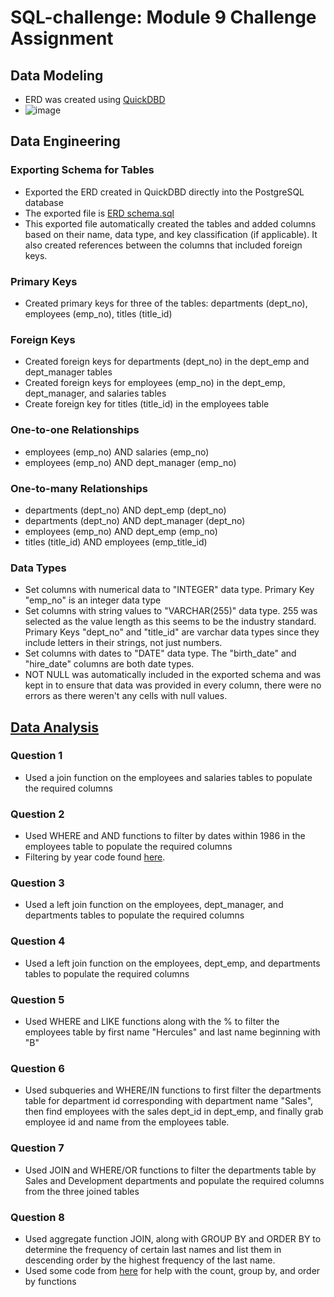 # SQL-challenge: Module 9 Challenge Assignment
## Data Modeling
- ERD was created using [QuickDBD](https://app.quickdatabasediagrams.com/#/d/y8yFQ3)
- ![image](https://github.com/lvit001/sql-challenge/assets/140283164/a09af62e-9d77-4916-a30c-204c37fd7adc)
## Data Engineering
### Exporting Schema for Tables
- Exported the ERD created in QuickDBD directly into the PostgreSQL database
- The exported file is [ERD schema.sql](https://github.com/lvit001/sql-challenge/blob/main/EmployeeSQL/ERD%20schema.sql)
- This exported file automatically created the tables and added columns based on their name, data type, and key classification (if applicable). It also created references between the columns that included foreign keys.
### Primary Keys
- Created primary keys for three of the tables: departments (dept_no), employees (emp_no), titles (title_id)
### Foreign Keys
- Created foreign keys for departments (dept_no) in the dept_emp and dept_manager tables
- Created foreign keys for employees (emp_no) in the dept_emp, dept_manager, and salaries tables
- Create foreign key for titles (title_id) in the employees table
### One-to-one Relationships
- employees (emp_no) AND salaries (emp_no)
- employees (emp_no) AND dept_manager (emp_no)
### One-to-many Relationships
- departments (dept_no) AND dept_emp (dept_no)
- departments (dept_no) AND dept_manager (dept_no)
- employees (emp_no) AND dept_emp (emp_no)
- titles (title_id) AND employees (emp_title_id)
### Data Types
- Set columns with numerical data to "INTEGER" data type. Primary Key "emp_no" is an integer data type
- Set columns with string values to "VARCHAR(255)" data type. 255 was selected as the value length as this seems to be the industry standard. Primary Keys "dept_no" and "title_id" are varchar data types since they include letters in their strings, not just numbers.
- Set columns with dates to "DATE" data type. The "birth_date" and "hire_date" columns are both date types.
- NOT NULL was automatically included in the exported schema and was kept in to ensure that data was provided in every column, there were no errors as there weren't any cells with null values. 
## [Data Analysis](https://github.com/lvit001/sql-challenge/blob/main/EmployeeSQL/data_analysis.sql)
### Question 1
- Used a join function on the employees and salaries tables to populate the required columns
### Question 2
- Used WHERE and AND functions to filter by dates within 1986 in the employees table to populate the required columns
- Filtering by year code found [here](https://stackoverflow.com/questions/15817871/postgresql-filter-a-date-range).
### Question 3
- Used a left join function on the employees, dept_manager, and departments tables to populate the required columns
### Question 4
- Used a left join function on the employees, dept_emp, and departments tables to populate the required columns
### Question 5
- Used WHERE and LIKE functions along with the % to filter the employees table by first name "Hercules" and last name beginning with "B"
### Question 6
- Used subqueries and WHERE/IN functions to first filter the departments table for department id corresponding with department name "Sales", then find employees with the sales dept_id in dept_emp, and finally grab employee id and name from the employees table.
### Question 7
- Used JOIN and WHERE/OR functions to filter the departments table by Sales and Development departments and populate the required columns from the three joined tables
### Question 8
- Used aggregate function JOIN, along with GROUP BY and ORDER BY to determine the frequency of certain last names and list them in descending order by the highest frequency of the last name.
- Used some code from [here](https://www.w3schools.com/sql/sql_groupby.asp) for help with the count, group by, and order by functions
